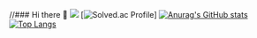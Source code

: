 //### Hi there 👋
<img src="https://capsule-render.vercel.app/api?type=shark&color=auto&height=300&section=header&text=capsule%20render&fontSize=90&text=2pearl's Git" />
[![Solved.ac Profile](http://mazassumnida.wtf/api/v2/generate_badge?boj=dlwlswn3539)]
[![Anurag's GitHub stats](https://github-readme-stats.vercel.app/api?username=2pearl)](https://github.com/anuraghazra/github-readme-stats)
[![Top Langs](https://github-readme-stats.vercel.app/api/top-langs/?username=2pearl)](https://github.com/anuraghazra/github-readme-stats)

<!--
**2pearl/2pearl** is a ✨ _special_ ✨ repository because its `README.md` (this file) appears on your GitHub profile.

Here are some ideas to get you started:

- 🔭 I’m currently working on ...
- 🌱 I’m currently learning ...
- 👯 I’m looking to collaborate on ...
- 🤔 I’m looking for help with ...
- 💬 Ask me about ...
- 📫 How to reach me: ...
- 😄 Pronouns: ...
- ⚡ Fun fact: ...
-->

